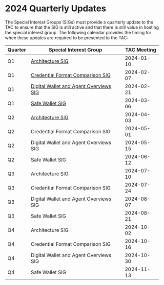 # 2024 Quarterly Updates

The Special Interest Groups (SIGs) must provide a quarterly update to the TAC to ensure that the SIG is still active and that there is still value in hosting the special interest group. The following calendar provides the timing for when these updates are required to be presented to the TAC:

| Quarter | Special Interest Group                      | TAC Meeting |
| ------- | --------------------------------------      | ----------- |
| Q1      | [Architecture SIG][1]                       | 2024-01-10  |
| Q1      | [Credential Format Comparison SIG][2]       | 2024-02-07  |
| Q1      | [Digital Wallet and Agent Overviews SIG][3] | 2024-02-21  |
| Q1      | [Safe Wallet SIG][4]                        | 2024-03-06  |
| Q2      | [Architecture SIG][5]                       | 2024-04-03  |
| Q2      | Credential Format Comparison SIG            | 2024-05-01  |
| Q2      | Digital Wallet and Agent Overviews SIG      | 2024-05-15  |
| Q2      | Safe Wallet SIG                             | 2024-06-12  |
| Q3      | Architecture SIG                            | 2024-07-10  |
| Q3      | Credential Format Comparison SIG            | 2024-07-24  |
| Q3      | Digital Wallet and Agent Overviews SIG      | 2024-08-07  |
| Q3      | Safe Wallet SIG                             | 2024-08-21  |
| Q4      | Architecture SIG                            | 2024-10-02  |
| Q4      | Credential Format Comparison SIG            | 2024-10-16  |
| Q4      | Digital Wallet and Agent Overviews SIG      | 2024-10-30  |
| Q4      | Safe Wallet SIG                             | 2024-11-13  |

[1]: https://docs.google.com/presentation/d/1ruBVQTp2U9KTR9F9oH55o0ge9Sn0T_KR6utExQqD0Xc/edit?usp=sharing
[2]: https://docs.google.com/presentation/d/1FnegQ8sywiRO13_y-SSev9hFdQ2h7uCHvRWoQ-ZuQSk/edit#slide=id.g2b730f058ff_0_0
[3]: https://docs.google.com/presentation/d/1BEOujwEAT-mIn-nxuWIXlrUFYI3AwLzSF8Cma4iSuuI/edit#slide=id.g2bad4150ed9_0_0
[4]: https://docs.google.com/presentation/d/1G-O26KtU2njSxBqwDn9A-RgE7ldRl5xT_2GnIknM0gI/edit#slide=id.g2bdd8129051_0_0
[5]: https://docs.google.com/presentation/d/1RanuUT2I_K4E0vuwc2qQ4ue7DhNLhbbkmrk6U6pLsnE/edit?usp=sharing
